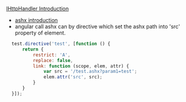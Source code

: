 [IHttpHandler Introduction](http://blog.csdn.net/liu_111111/article/details/8439835)
* [ashx introduction](http://www.cnblogs.com/lgx5/p/5629028.html)
* angular call ashx can by directive which set the ashx path into 'src' property of element.
```js
  test.directive('test', [function () {
      return {
          restrict: 'A',
          replace: false,
          link: function (scope, elem, attr) {
              var src = '/test.ashx?param1=test';
              elem.attr('src', src);
          }
      }
  }]);

```
